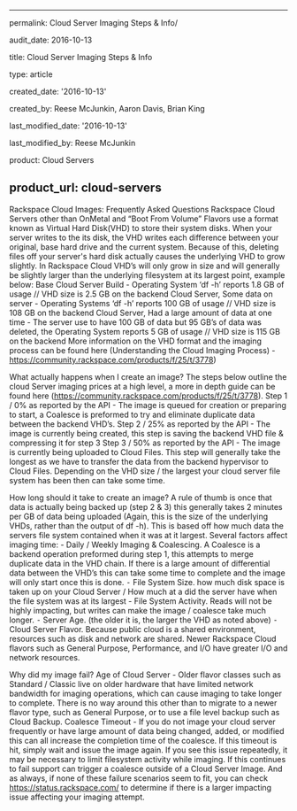    ---
   permalink: Cloud Server Imaging Steps & Info/

   audit_date: 2016-10-13

   title: Cloud Server Imaging Steps & Info

   type: article

   created_date: '2016-10-13'

   created_by: Reese McJunkin, Aaron Davis, Brian King 

   last_modified_date: '2016-10-13'

   last_modified_by: Reese McJunkin

   product: Cloud Servers

   product_url: cloud-servers
   ---
   
   Rackspace Cloud Images: Frequently Asked Questions
Rackspace Cloud Servers other than OnMetal and “Boot From Volume” Flavors use a format known as Virtual Hard Disk(VHD) to store their system disks. When your server writes to the its disk, the VHD writes each difference between your original, base hard drive and the current system. Because of this, deleting files off your server's hard disk actually causes the underlying VHD to grow slightly. In Rackspace Cloud VHD’s will only grow in size and will generally be slightly larger than the underlying filesystem at its largest point, example below: 
	Base Cloud Server Build - Operating System ‘df -h’ reports 1.8 GB of usage // VHD size is 2.5 GB on the backend 
	Cloud Server, Some data on server - Operating Systems ‘df -h’ reports 100 GB of usage // VHD size is 108 GB on the backend 
	Cloud Server, Had a large amount of data at one time - The server use to have 100 GB of data but 95 GB’s of data was deleted, the Operating System reports 5 GB of usage // VHD size is 115 GB on the backend
More information on the VHD format and the imaging process can be found here (Understanding the Cloud Imaging Process) - https://community.rackspace.com/products/f/25/t/3778)

What actually happens when I create an image?
The steps below outline the cloud Server imaging prices at a high level, a more in depth guide can be found here (https://community.rackspace.com/products/f/25/t/3778). 
Step 1 / 0% as reported by the API - The image is queued for creation or preparing to start, a Coalesce is preformed to try and eliminate duplicate data between the backend VHD’s. 
Step 2 / 25% as reported by the API - The image is currently being created, this step is saving the backend VHD file & compressing it for step 3
Step 3 / 50% as reported by the API - The image is currently being uploaded to Cloud Files. This step will generally take the longest as we have to transfer the data from the backend hypervisor to Cloud Files. Depending on the VHD size / the largest your cloud server file system has been then can take some time. 

How long should it take to create an image?
A rule of thumb is once that data is actually being backed up (step 2 & 3) this generally takes 2 minutes per GB of data being uploaded (Again, this is the size of the underlying VHDs, rather than the output of df -h). This is based off how much data the servers file system contained when it was at it largest.  Several factors affect imaging time:
	- 	Daily / Weekly Imaging & Coalescing. A Coalesce is a backend operation preformed during step 1, this attempts to merge duplicate data in the VHD chain. If there is a large amount of differential data between the VHD’s this can take some time to complete and the image will only start once this is done.
	⁃	File System Size. how much disk space is taken up on your Cloud Server / How much at a did the server have when the file system was at its largest
	- 	File System Activity. Reads will not be highly impacting, but writes can make the image / coalesce take much longer. 
	⁃	Server Age. (the older it is, the larger the VHD as noted above)
	⁃	Cloud Server Flavor. Because public cloud is a shared environment, resources such as disk and network are shared. Newer Rackspace Cloud flavors such as General Purpose, Performance, and I/O have greater I/O and network resources.

Why did my image fail? 
Age of Cloud Server - Older flavor classes such as Standard / Classic live on older hardware that have limited network bandwidth for imaging operations, which can cause imaging to take longer to complete. There is no way around this other than to migrate to a newer flavor type, such as General Purpose, or to use a file level backup such as Cloud Backup. 
Coalesce Timeout - If you do not image your cloud server frequently or have large amount of data being changed, added, or modified this can all increase the completion time of the coalesce. If this timeout is hit, simply wait and issue the image again. If you see this issue repeatedly, it may be necessary to limit filesystem activity while imaging. If this continues to fail support can trigger a coalesce outside of a Cloud Server Image. 
And as always, if none of these failure scenarios seem to fit, you can check https://status.rackspace.com/ to determine if there is a larger impacting issue affecting your imaging attempt.
